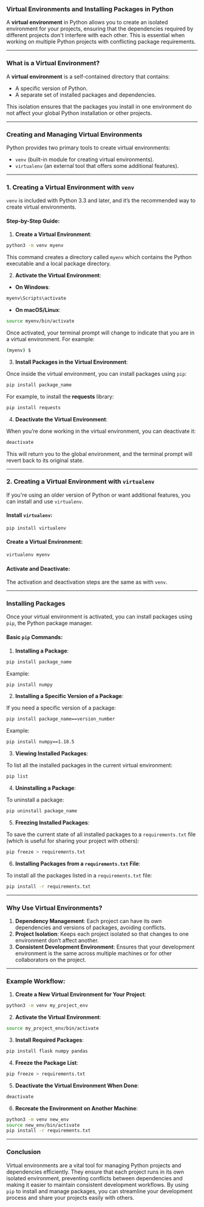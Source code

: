 ### **Virtual Environments and Installing Packages in Python**

A **virtual environment** in Python allows you to create an isolated environment for your projects, ensuring that the dependencies required by different projects don't interfere with each other. This is essential when working on multiple Python projects with conflicting package requirements.

---

### **What is a Virtual Environment?**

A **virtual environment** is a self-contained directory that contains:
- A specific version of Python.
- A separate set of installed packages and dependencies.

This isolation ensures that the packages you install in one environment do not affect your global Python installation or other projects.

---

### **Creating and Managing Virtual Environments**

Python provides two primary tools to create virtual environments:
- `venv` (built-in module for creating virtual environments).
- `virtualenv` (an external tool that offers some additional features).

---

### **1. Creating a Virtual Environment with `venv`**

`venv` is included with Python 3.3 and later, and it’s the recommended way to create virtual environments.

#### **Step-by-Step Guide:**

1. **Create a Virtual Environment**:

```bash
python3 -m venv myenv
```

This command creates a directory called `myenv` which contains the Python executable and a local package directory.

2. **Activate the Virtual Environment**:

- **On Windows**:

```bash
myenv\Scripts\activate
```

- **On macOS/Linux**:

```bash
source myenv/bin/activate
```

Once activated, your terminal prompt will change to indicate that you are in a virtual environment. For example:

```bash
(myenv) $
```

3. **Install Packages in the Virtual Environment**:

Once inside the virtual environment, you can install packages using `pip`:

```bash
pip install package_name
```

For example, to install the **requests** library:

```bash
pip install requests
```

4. **Deactivate the Virtual Environment**:

When you’re done working in the virtual environment, you can deactivate it:

```bash
deactivate
```

This will return you to the global environment, and the terminal prompt will revert back to its original state.

---

### **2. Creating a Virtual Environment with `virtualenv`**

If you're using an older version of Python or want additional features, you can install and use `virtualenv`.

#### **Install `virtualenv`**:

```bash
pip install virtualenv
```

#### **Create a Virtual Environment**:

```bash
virtualenv myenv
```

#### **Activate and Deactivate**:

The activation and deactivation steps are the same as with `venv`.

---

### **Installing Packages**

Once your virtual environment is activated, you can install packages using `pip`, the Python package manager.

#### **Basic `pip` Commands**:

1. **Installing a Package**:

```bash
pip install package_name
```

Example:

```bash
pip install numpy
```

2. **Installing a Specific Version of a Package**:

If you need a specific version of a package:

```bash
pip install package_name==version_number
```

Example:

```bash
pip install numpy==1.18.5
```

3. **Viewing Installed Packages**:

To list all the installed packages in the current virtual environment:

```bash
pip list
```

4. **Uninstalling a Package**:

To uninstall a package:

```bash
pip uninstall package_name
```

5. **Freezing Installed Packages**:

To save the current state of all installed packages to a `requirements.txt` file (which is useful for sharing your project with others):

```bash
pip freeze > requirements.txt
```

6. **Installing Packages from a `requirements.txt` File**:

To install all the packages listed in a `requirements.txt` file:

```bash
pip install -r requirements.txt
```

---

### **Why Use Virtual Environments?**

1. **Dependency Management**: Each project can have its own dependencies and versions of packages, avoiding conflicts.
2. **Project Isolation**: Keeps each project isolated so that changes to one environment don’t affect another.
3. **Consistent Development Environment**: Ensures that your development environment is the same across multiple machines or for other collaborators on the project.

---

### **Example Workflow:**

1. **Create a New Virtual Environment for Your Project**:

```bash
python3 -m venv my_project_env
```

2. **Activate the Virtual Environment**:

```bash
source my_project_env/bin/activate
```

3. **Install Required Packages**:

```bash
pip install flask numpy pandas
```

4. **Freeze the Package List**:

```bash
pip freeze > requirements.txt
```

5. **Deactivate the Virtual Environment When Done**:

```bash
deactivate
```

6. **Recreate the Environment on Another Machine**:

```bash
python3 -m venv new_env
source new_env/bin/activate
pip install -r requirements.txt
```

---

### **Conclusion**

Virtual environments are a vital tool for managing Python projects and dependencies efficiently. They ensure that each project runs in its own isolated environment, preventing conflicts between dependencies and making it easier to maintain consistent development workflows. By using `pip` to install and manage packages, you can streamline your development process and share your projects easily with others.
